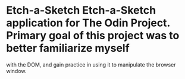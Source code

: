 # Etch-a-Sketch Etch-a-Sketch application for The Odin Project. Primary goal of this project was to better familiarize myself 
with the DOM, and gain practice in using it to manipulate the browser window.
